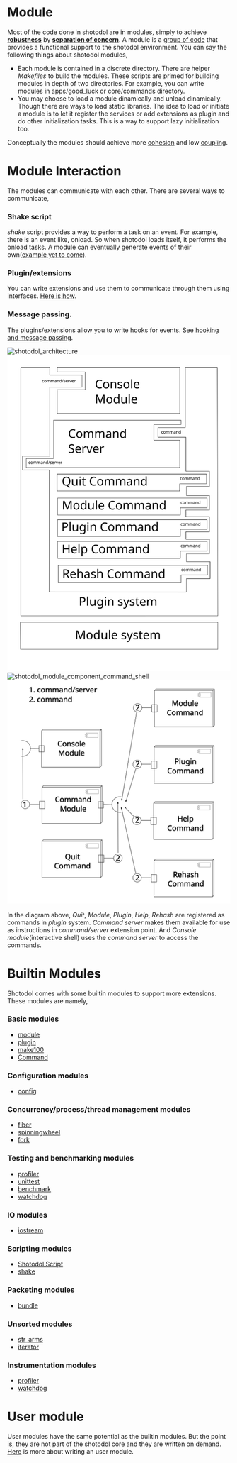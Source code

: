 Module
=========

Most of the code done in shotodol are in modules, simply to achieve **[robustness](http://en.wikipedia.org/wiki/Structural_robustness)** by **[separation of concern](http://en.wikipedia.org/wiki/Separation_of_concerns)**. A module is a [group of code](http://en.wikipedia.org/wiki/Encapsulation_%28object-oriented_programming%29) that provides a functional support to the shotodol environment. You can say the following things about shotodol modules,

- Each module is contained in a discrete directory. There are helper _Makefiles_ to build the modules. These scripts are primed for building modules in depth of two directories. For example, you can write modules in apps/good\_luck or core/commands directory. 
- You may choose to load a module dinamically and unload dinamically. Though there are ways to load static libraries. The idea to load or initiate a module is to let it register the services or add extensions as plugin and do other initialization tasks. This is a way to support lazy initialization too.

Conceptually the modules should achieve more [cohesion](http://en.wikipedia.org/wiki/Cohesion_%28computer_science%29) and low [coupling](http://en.wikipedia.org/wiki/Coupling_%28computer_science%29).

Module Interaction
===================

The modules can communicate with each other. There are several ways to communicate,

### Shake script

_shake_ script provides a way to perform a task on an event. For example, there is an event like, onload. So when shotodol loads itself, it performs the onload tasks. A module can eventually generate events of their own([example yet to come](../../../apps/shakeeventexample/README.md)).

### Plugin/extensions

You can write extensions and use them to communicate through them using interfaces. [Here is how](../../../libs/plugin/README.md).

### Message passing.

The plugins/extensions allow you to write hooks for events. See [hooking and message passing](../../../libs/plugin/Hooking.md).

![shotodol_architecture](https://cloud.githubusercontent.com/assets/973414/3930915/c45b8232-244e-11e4-9ced-f277e9d48729.jpg)
![shotodol_architecture](../../diagrams/shotodol_module_plugin_command_shell.svg)
![shotodol_module_component_command_shell](https://cloud.githubusercontent.com/assets/973414/5547388/059c37fa-8b83-11e4-85e4-011b8210a619.jpg)
![shotodol_module_component_command_shell](../../diagrams/shotodol_module_component_command_shell.svg)

In the diagram above, _Quit_, _Module_, _Plugin_, _Help_, _Rehash_ are registered as commands in _plugin_ system. _Command server_ makes them available for use as instructions in _command/server_ extension point. And _Console module_(interactive shell) uses the _command server_ to access the commands.

Builtin Modules
===============

Shotodol comes with some builtin modules to support more extensions. These modules are namely,

### Basic modules

- [module](../../../libs/module/README.md)
- [plugin](../../../libs/plugin/README.md)
- [make100](../../../libs/make100/README.md)
- [Command](../../../core/commands/README.md)

### Configuration modules

- [config](../../../libs/config/README.md)

### Concurrency/process/thread management modules

- [fiber](../../../libs/fiber/README.md)
- [spinningwheel](../../../libs/spinningwheel/README.md)
- [fork](../../../core/fork/README.md)

### Testing and benchmarking modules

- [profiler](../../../core/profiler/README.md)
- [unittest](../../../libs/unittest/README.md)
- [benchmark](../../../libs/benchmark/README.md)
- [watchdog](../../../libs/watchdog/README.md)

### IO modules

- [iostream](../../../libs/iostream/README.md)

### Scripting modules

- [Shotodol Script](https://github.com/kamanashisroy/shotodol_script)
- [shake](../../../core/shake/README.md)

### Packeting modules

- [bundle](../../../libs/bundle/README.md)

### Unsorted modules

- [str\_arms](../../../libs/str_arms/README.md)
- [iterator](../../../libs/iterator/README.md)

### Instrumentation modules

- [profiler](../../../core/profiler/README.md)
- [watchdog](../../../libs/watchdog/README.md)

User module
============

User modules have the same potential as the builtin modules. But the point is, they are not part of the shotodol core and they are written on demand. [Here](../../../libs/module/README.md) is more about writing an user module.



